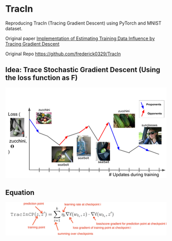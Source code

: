 # TracIn
Reproducing TracIn (Tracing Gradient Descent) using PyTorch and MNIST dataset.

Original paper [Implementation of Estimating Training Data Influence by Tracing Gradient Descent](https://arxiv.org/pdf/2002.08484.pdf)

Original Repo https://github.com/frederick0329/TracIn

## Idea: Trace Stochastic Gradient Descent (Using the loss function as F)

<img src="idea.png" width="800"/>

## Equation 

<img src="tracincp.png" width="800"/>
